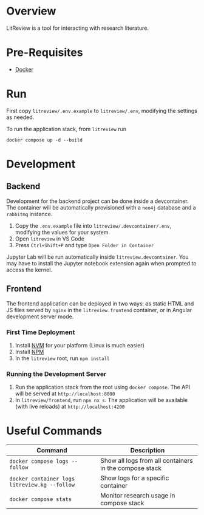 # Overview
LitReview is a tool for interacting with research literature.

# Pre-Requisites
- [Docker](https://docs.docker.com/engine/install/)

# Run
First copy `litreview/.env.example` to `litreview/.env`, modifying the settings as needed.

To run the application stack, from `litreview` run
```
docker compose up -d --build
```

# Development
## Backend
Development for the backend project can be done inside a devcontainer. The container will be automatically provisioned with a `neo4j` database and a `rabbitmq` instance. 

1. Copy the `.env.example` file into `litreview/.devcontainer/.env`, modifying the values for your system
2. Open `litreview` in VS Code
3. Press `Ctrl+Shift+P` and type `Open Folder in Container`

Jupyter Lab will be run automatically inside `litreview.devcontainer`. You may have to install the Jupyter notebook extension again when prompted to access the kernel. 

## Frontend
The frontend application can be deployed in two ways: as static HTML and JS files served by `nginx` in the `litreview.frontend` container, or in Angular development server mode.

### First Time Deployment
1. Install [NVM](https://github.com/nvm-sh/nvm) for your platform (Linux is much easier)
2. Install [NPM](https://docs.npmjs.com/downloading-and-installing-node-js-and-npm)
3. In the `litreview` root, run `npm install`

### Running the Development Server
1. Run the application stack from the root using `docker compose`. The API will be served at `http://localhost:8000`
2. In `litreview/frontend`, run `npx nx s`. The application will be available (with live reloads) at `http://localhost:4200`

# Useful Commands
|Command|Description|
|-|-|
|`docker compose logs --follow` | Show all logs from all containers in the compose stack|
|`docker container logs litreview.kg --follow` | Show logs for a specific container|
|`docker compose stats` | Monitor research usage in compose stack |
